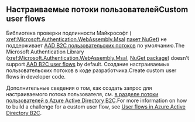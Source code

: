 ## <a name="custom-user-flows"></a><span data-ttu-id="e1492-101">Настраиваемые потоки пользователей</span><span class="sxs-lookup"><span data-stu-id="e1492-101">Custom user flows</span></span>

<span data-ttu-id="e1492-102">Библиотека проверки подлинности Майкрософт ( <xref:Microsoft.Authentication.WebAssembly.Msal> [пакет NuGet](https://www.nuget.org/packages/Microsoft.Authentication.WebAssembly.Msal/)) не поддерживает [AAD B2C пользовательских потоков](/azure/active-directory-b2c/user-flow-overview) по умолчанию.</span><span class="sxs-lookup"><span data-stu-id="e1492-102">The Microsoft Authentication Library (<xref:Microsoft.Authentication.WebAssembly.Msal>, [NuGet package](https://www.nuget.org/packages/Microsoft.Authentication.WebAssembly.Msal/)) doesn't support [AAD B2C user flows](/azure/active-directory-b2c/user-flow-overview) by default.</span></span> <span data-ttu-id="e1492-103">Создание настраиваемых пользовательских потоков в коде разработчика.</span><span class="sxs-lookup"><span data-stu-id="e1492-103">Create custom user flows in developer code.</span></span>

<span data-ttu-id="e1492-104">Дополнительные сведения о том, как создать запрос для настраиваемого потока пользователя, см. [в разделе потоки пользователей в Azure Active Directory B2C](/azure/active-directory-b2c/user-flow-overview).</span><span class="sxs-lookup"><span data-stu-id="e1492-104">For more information on how to build a challenge for a custom user flow, see [User flows in Azure Active Directory B2C](/azure/active-directory-b2c/user-flow-overview).</span></span>
